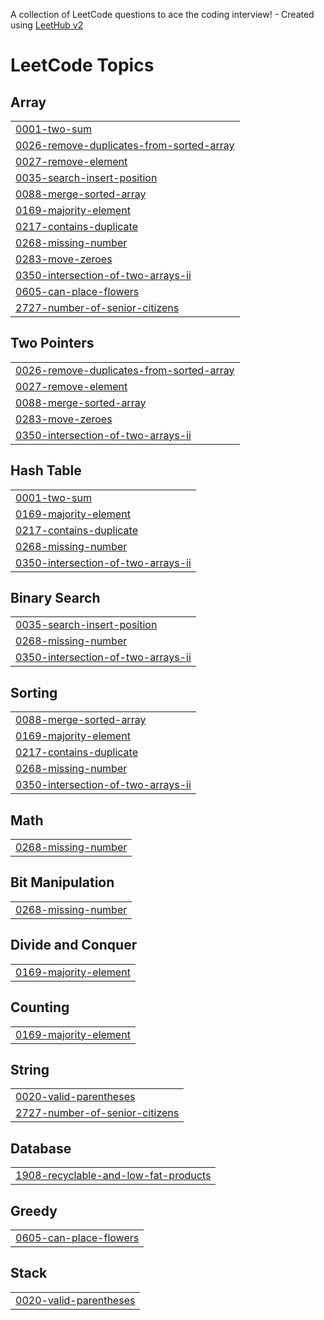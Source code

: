 A collection of LeetCode questions to ace the coding interview! - Created using [LeetHub v2](https://github.com/arunbhardwaj/LeetHub-2.0)
<!---LeetCode Topics Start-->
# LeetCode Topics
## Array
|  |
| ------- |
| [0001-two-sum](https://github.com/MukundLokhande/LeetCode/tree/master/0001-two-sum) |
| [0026-remove-duplicates-from-sorted-array](https://github.com/MukundLokhande/LeetCode/tree/master/0026-remove-duplicates-from-sorted-array) |
| [0027-remove-element](https://github.com/MukundLokhande/LeetCode/tree/master/0027-remove-element) |
| [0035-search-insert-position](https://github.com/MukundLokhande/LeetCode/tree/master/0035-search-insert-position) |
| [0088-merge-sorted-array](https://github.com/MukundLokhande/LeetCode/tree/master/0088-merge-sorted-array) |
| [0169-majority-element](https://github.com/MukundLokhande/LeetCode/tree/master/0169-majority-element) |
| [0217-contains-duplicate](https://github.com/MukundLokhande/LeetCode/tree/master/0217-contains-duplicate) |
| [0268-missing-number](https://github.com/MukundLokhande/LeetCode/tree/master/0268-missing-number) |
| [0283-move-zeroes](https://github.com/MukundLokhande/LeetCode/tree/master/0283-move-zeroes) |
| [0350-intersection-of-two-arrays-ii](https://github.com/MukundLokhande/LeetCode/tree/master/0350-intersection-of-two-arrays-ii) |
| [0605-can-place-flowers](https://github.com/MukundLokhande/LeetCode/tree/master/0605-can-place-flowers) |
| [2727-number-of-senior-citizens](https://github.com/MukundLokhande/LeetCode/tree/master/2727-number-of-senior-citizens) |
## Two Pointers
|  |
| ------- |
| [0026-remove-duplicates-from-sorted-array](https://github.com/MukundLokhande/LeetCode/tree/master/0026-remove-duplicates-from-sorted-array) |
| [0027-remove-element](https://github.com/MukundLokhande/LeetCode/tree/master/0027-remove-element) |
| [0088-merge-sorted-array](https://github.com/MukundLokhande/LeetCode/tree/master/0088-merge-sorted-array) |
| [0283-move-zeroes](https://github.com/MukundLokhande/LeetCode/tree/master/0283-move-zeroes) |
| [0350-intersection-of-two-arrays-ii](https://github.com/MukundLokhande/LeetCode/tree/master/0350-intersection-of-two-arrays-ii) |
## Hash Table
|  |
| ------- |
| [0001-two-sum](https://github.com/MukundLokhande/LeetCode/tree/master/0001-two-sum) |
| [0169-majority-element](https://github.com/MukundLokhande/LeetCode/tree/master/0169-majority-element) |
| [0217-contains-duplicate](https://github.com/MukundLokhande/LeetCode/tree/master/0217-contains-duplicate) |
| [0268-missing-number](https://github.com/MukundLokhande/LeetCode/tree/master/0268-missing-number) |
| [0350-intersection-of-two-arrays-ii](https://github.com/MukundLokhande/LeetCode/tree/master/0350-intersection-of-two-arrays-ii) |
## Binary Search
|  |
| ------- |
| [0035-search-insert-position](https://github.com/MukundLokhande/LeetCode/tree/master/0035-search-insert-position) |
| [0268-missing-number](https://github.com/MukundLokhande/LeetCode/tree/master/0268-missing-number) |
| [0350-intersection-of-two-arrays-ii](https://github.com/MukundLokhande/LeetCode/tree/master/0350-intersection-of-two-arrays-ii) |
## Sorting
|  |
| ------- |
| [0088-merge-sorted-array](https://github.com/MukundLokhande/LeetCode/tree/master/0088-merge-sorted-array) |
| [0169-majority-element](https://github.com/MukundLokhande/LeetCode/tree/master/0169-majority-element) |
| [0217-contains-duplicate](https://github.com/MukundLokhande/LeetCode/tree/master/0217-contains-duplicate) |
| [0268-missing-number](https://github.com/MukundLokhande/LeetCode/tree/master/0268-missing-number) |
| [0350-intersection-of-two-arrays-ii](https://github.com/MukundLokhande/LeetCode/tree/master/0350-intersection-of-two-arrays-ii) |
## Math
|  |
| ------- |
| [0268-missing-number](https://github.com/MukundLokhande/LeetCode/tree/master/0268-missing-number) |
## Bit Manipulation
|  |
| ------- |
| [0268-missing-number](https://github.com/MukundLokhande/LeetCode/tree/master/0268-missing-number) |
## Divide and Conquer
|  |
| ------- |
| [0169-majority-element](https://github.com/MukundLokhande/LeetCode/tree/master/0169-majority-element) |
## Counting
|  |
| ------- |
| [0169-majority-element](https://github.com/MukundLokhande/LeetCode/tree/master/0169-majority-element) |
## String
|  |
| ------- |
| [0020-valid-parentheses](https://github.com/MukundLokhande/LeetCode/tree/master/0020-valid-parentheses) |
| [2727-number-of-senior-citizens](https://github.com/MukundLokhande/LeetCode/tree/master/2727-number-of-senior-citizens) |
## Database
|  |
| ------- |
| [1908-recyclable-and-low-fat-products](https://github.com/MukundLokhande/LeetCode/tree/master/1908-recyclable-and-low-fat-products) |
## Greedy
|  |
| ------- |
| [0605-can-place-flowers](https://github.com/MukundLokhande/LeetCode/tree/master/0605-can-place-flowers) |
## Stack
|  |
| ------- |
| [0020-valid-parentheses](https://github.com/MukundLokhande/LeetCode/tree/master/0020-valid-parentheses) |
<!---LeetCode Topics End-->
